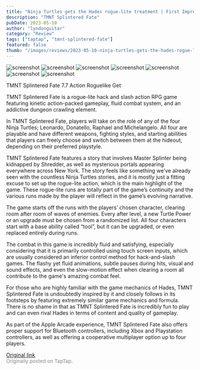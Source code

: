 ```yaml
---
title: "Ninja Turtles gets the Hades rogue-lite treatment | First Impressions - TMNT Splintered Fate"
description: "TMNT Splintered Fate"
pubDate: 2023-05-10
author: "lyndonguitar"
category: "Review"
tags: ["taptap", "tmnt-splintered-fate"]
featured: false
thumb: "/images/reviews/2023-05-10-ninja-turtles-gets-the-hades-rogue-lite-treatment--first-impressions---tmnt-splintered-fa-0.avif"
---
```


<div class="gallery">
  <img src="/images/reviews/2023-05-10-ninja-turtles-gets-the-hades-rogue-lite-treatment--first-impressions---tmnt-splintered-fa-0.avif" alt="screenshot" />
  <img src="/images/reviews/2023-05-10-ninja-turtles-gets-the-hades-rogue-lite-treatment--first-impressions---tmnt-splintered-fa-1.avif" alt="screenshot" />
  <img src="/images/reviews/2023-05-10-ninja-turtles-gets-the-hades-rogue-lite-treatment--first-impressions---tmnt-splintered-fa-2.avif" alt="screenshot" />
  <img src="/images/reviews/2023-05-10-ninja-turtles-gets-the-hades-rogue-lite-treatment--first-impressions---tmnt-splintered-fa-3.avif" alt="screenshot" />
  <img src="/images/reviews/2023-05-10-ninja-turtles-gets-the-hades-rogue-lite-treatment--first-impressions---tmnt-splintered-fa-4.avif" alt="screenshot" />
  <img src="/images/reviews/2023-05-10-ninja-turtles-gets-the-hades-rogue-lite-treatment--first-impressions---tmnt-splintered-fa-5.avif" alt="screenshot" />
  <img src="/images/reviews/2023-05-10-ninja-turtles-gets-the-hades-rogue-lite-treatment--first-impressions---tmnt-splintered-fa-6.avif" alt="screenshot" />
</div>

TMNT Splintered Fate
7.7
Action
Roguelike
Get

TMNT Splintered Fate is a rogue-lite hack and slash action RPG game featuring kinetic action-packed gameplay, fluid combat system, and an addictive dungeon crawling element.

In TMNT Splintered Fate, players will take on the role of any of the four Ninja Turtles; Leonardo, Donatello, Raphael and Michelangelo. All four are playable and have different weapons, fighting styles, and starting abilities that players can freely choose and switch between them at the hideout, depending on their preferred playstyle.

TMNT Splintered Fate features a story that involves Master Splinter being kidnapped by Shredder, as well as mysterious portals appearing everywhere across New York. The story feels like something we’ve already seen with the countless Ninja Turtles stories, and it is mostly just a fitting excuse to set up the rogue-lite action, which is the main highlight of the game. These rogue-lite runs are totally part of the game’s continuity and the various runs made by the player will reflect in the game’s evolving narrative.

The game starts off the runs with the players’ chosen character, clearing room after room of waves of enemies. Every after level, a new Turtle Power or an upgrade must be chosen from a randomized list. All four characters start with a base ability called “tool”, but it can be upgraded, or even replaced entirely during runs.

The combat in this game is incredibly fluid and satisfying, especially considering that it is primarily controlled using touch screen inputs, which are usually considered an inferior control method for hack-and-slash games. The flashy yet fluid animations, subtle pauses during hits, visual and sound effects, and even the slow-motion effect when clearing a room all contribute to the game's amazing combat feel.

For those who are highly familiar with the game mechanics of Hades, TMNT Splintered Fate is undoubtedly inspired by it and closely follows in its footsteps by featuring extremely similar game mechanics and formula. There is no shame in that as TMNT Splintered Fate is incredibly fun to play and can even rival Hades in terms of content and quality of gameplay.

As part of the Apple Arcade experience, TMNT Splintered Fate also offers proper support for Bluetooth controllers, including Xbox and Playstation controllers, as well as offering a cooperative multiplayer option up to four players.

[Original link](https://www.taptap.io/post/5387947)<br><span style="font-size: 0.95em; color: #888;">Originally posted on TapTap.</span>
